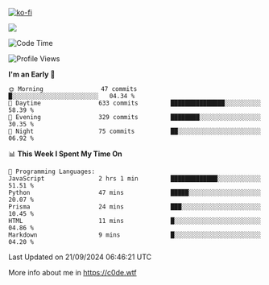 [![ko-fi](https://ko-fi.com/img/githubbutton_sm.svg)](https://ko-fi.com/Z8Z4Y2LKX)

<a href="https://wakatime.com"><img src="https://wakatime.com/share/@c0dezin/b7f18a7c-ab3a-40b8-8bc7-b1b7bf71f1d6.svg" /></a>

<!--START_SECTION:waka-->
![Code Time](http://img.shields.io/badge/Code%20Time-107%20hrs%2027%20mins-blue)

![Profile Views](http://img.shields.io/badge/Profile%20Views-0-blue)

**I'm an Early 🐤** 

```text
🌞 Morning                47 commits          █░░░░░░░░░░░░░░░░░░░░░░░░   04.34 % 
🌆 Daytime                633 commits         ███████████████░░░░░░░░░░   58.39 % 
🌃 Evening                329 commits         ████████░░░░░░░░░░░░░░░░░   30.35 % 
🌙 Night                  75 commits          ██░░░░░░░░░░░░░░░░░░░░░░░   06.92 % 
```


📊 **This Week I Spent My Time On** 

```text
💬 Programming Languages: 
JavaScript               2 hrs 1 min         █████████████░░░░░░░░░░░░   51.51 % 
Python                   47 mins             █████░░░░░░░░░░░░░░░░░░░░   20.07 % 
Prisma                   24 mins             ███░░░░░░░░░░░░░░░░░░░░░░   10.45 % 
HTML                     11 mins             █░░░░░░░░░░░░░░░░░░░░░░░░   04.86 % 
Markdown                 9 mins              █░░░░░░░░░░░░░░░░░░░░░░░░   04.20 % 
```


 Last Updated on 21/09/2024 06:46:21 UTC
<!--END_SECTION:waka-->

More info about me in https://c0de.wtf

